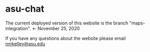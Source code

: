 # asu-chat

The current deployed version of this website is the branch "maps-integration". <- November 25, 2020

If you have any questions about the website please email nmkelley@asu.edu

